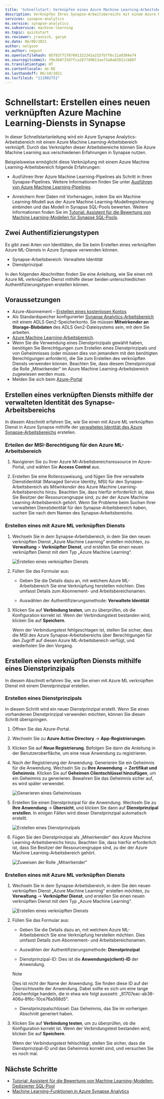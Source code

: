 ```yaml
---
title: 'Schnellstart: Verknüpfen eines Azure Machine Learning-Arbeitsbereichs'
description: Verknüpfen Ihres Synapse-Arbeitsbereichs mit einem Azure Machine Learning-Arbeitsbereich
services: synapse-analytics
ms.service: synapse-analytics
ms.subservice: machine-learning
ms.topic: quickstart
ms.reviewer: jrasnick, garye
ms.date: 06/09/2021
author: nelgson
ms.author: negust
ms.openlocfilehash: 05f83f71f67691322242a215fb7f6c11a0384e74
ms.sourcegitcommit: f9e368733d7fca2877d9013ae73a8a63911cb88f
ms.translationtype: HT
ms.contentlocale: de-DE
ms.lasthandoff: 06/10/2021
ms.locfileid: "111902751"
---
```

# <a name="quickstart-create-a-new-azure-machine-learning-linked-service-in-synapse"></a>Schnellstart: Erstellen eines neuen verknüpften Azure Machine Learning-Diensts in Synapse

In dieser Schnellstartanleitung wird ein Azure Synapse Analytics-Arbeitsbereich mit einem Azure Machine Learning-Arbeitsbereich verknüpft. Durch das Verknüpfen dieser Arbeitsbereiche können Sie Azure Machine Learning aus verschiedenen Erfahrungen in Synapse nutzen.

Beispielsweise ermöglicht diese Verknüpfung mit einem Azure Machine Learning-Arbeitsbereich folgende Erfahrungen:

- Ausführen Ihrer Azure Machine Learning-Pipelines als Schritt in Ihren Synapse-Pipelines. Weitere Informationen finden Sie unter [Ausführen von Azure Machine Learning-Pipelines](../../data-factory/transform-data-machine-learning-service.md).

- Anreichern Ihrer Daten mit Vorhersagen, indem Sie ein Machine Learning-Modell aus der Azure Machine Learning-Modellregistrierung einbinden und das Modell in Synapse SQL-Pools bewerten. Weitere Informationen finden Sie im [Tutorial: Assistent für die Bewertung von Machine Learning-Modellen für Synapse SQL-Pools](tutorial-sql-pool-model-scoring-wizard.md).

## <a name="two-types-of-authentication"></a>Zwei Authentifizierungstypen
Es gibt zwei Arten von Identitäten, die Sie beim Erstellen eines verknüpften Azure ML-Diensts in Azure Synapse verwenden können.
* Synapse-Arbeitsbereich: Verwaltete Identität
* Dienstprinzipal

In den folgenden Abschnitten finden Sie eine Anleitung, wie Sie einen mit Azure ML verknüpften Dienst mithilfe dieser beiden unterschiedlichen Authentifizierungstypen erstellen können.

## <a name="prerequisites"></a>Voraussetzungen

- Azure-Abonnement – [Erstellen eines kostenlosen Kontos](https://azure.microsoft.com/free/)
- Als Standardspeicher konfigurierter [Synapse Analytics-Arbeitsbereich](../get-started-create-workspace.md) mit einem ADLS Gen2-Speicherkonto. Sie müssen **Mitwirkender an Storage-Blobdaten** des ADLS Gen2-Dateisystems sein, mit dem Sie arbeiten.
- [Azure Machine Learning-Arbeitsbereich](../../machine-learning/how-to-manage-workspace.md).
- Wenn Sie die Verwendung eines Dienstprinzipals gewählt haben, benötigen Sie Berechtigungen zum Erstellen eines Dienstprinzipals und von Geheimnisses (oder müssen dies von jemandem mit den benötigten Berechtigungen anfordern), die Sie zum Erstellen des verknüpften Diensts verwenden können. Beachten Sie, dass diesem Dienstprinzipal die Rolle „Mitwirkender“ im Azure Machine Learning-Arbeitsbereich zugewiesen werden muss.
- Melden Sie sich beim [Azure-Portal](https://portal.azure.com/)

## <a name="create-a-linked-service-using-the-synapse-workspace-managed-identity"></a>Erstellen eines verknüpften Diensts mithilfe der verwalteten Identität des Synapse-Arbeitsbereichs

In diesem Abschnitt erfahren Sie, wie Sie einen mit Azure ML verknüpften Dienst in Azure Synapse mithilfe der [verwalteten Identität des Azure Synapse-Arbeitsbereichs](../security/synapse-workspace-managed-identity.md) erstellen.

### <a name="give-msi-permission-to-the-azure-ml-workspace"></a>Erteilen der MSI-Berechtigung für den Azure ML-Arbeitsbereich

1. Navigieren Sie zu Ihrer Azure Ml-Arbeitsbereichsressource im Azure-Portal, und wählen Sie **Access Control** aus.

1. Erstellen Sie eine Rollenzuweisung, und fügen Sie Ihre verwaltete Dienstidentität (Managed Service Identity, MSI) für den Synapse-Arbeitsbereich als *Mitwirkender* des Azure Machine Learning-Arbeitsbereichs hinzu. Beachten Sie, dass hierfür erforderlich ist, dass Sie Besitzer der Ressourcengruppe sind, zu der der Azure Machine Learning-Arbeitsbereich gehört. Wenn Sie Probleme beim Suchen Ihrer verwalteten Dienstidentität für den Synapse-Arbeitsbereich haben, suchen Sie nach dem Namen des Synapse-Arbeitsbereichs.

### <a name="create-an-azure-ml-linked-service"></a>Erstellen eines mit Azure ML verknüpften Diensts
1. Wechseln Sie in dem Synapse-Arbeitsbereich, in dem Sie den neuen verknüpften Dienst „Azure Machine Learning“ erstellen möchten, zu **Verwaltung** > **Verknüpfter Dienst**, und erstellen Sie einen neuen verknüpften Dienst mit dem Typ „Azure Machine Learning“.

   ![Erstellen eines verknüpften Diensts](media/quickstart-integrate-azure-machine-learning/quickstart-integrate-azure-machine-learning-create-linked-service-00a.png)

2. Füllen Sie das Formular aus:

    - Geben Sie die Details dazu an, mit welchem Azure ML-Arbeitsbereich Sie eine Verknüpfung herstellen möchten. Dies umfasst Details zum Abonnement- und Arbeitsbereichsnamen.
    
    - Auswählen der Authentifizierungsmethode: **Verwaltete Identität**
  
3. Klicken Sie auf **Verbindung testen**, um zu überprüfen, ob die Konfiguration korrekt ist. Wenn der Verbindungstest bestanden wird, klicken Sie auf **Speichern**.

   Wenn der Verbindungstest fehlgeschlagen ist, stellen Sie sicher, dass die MSI des Azure Synapse-Arbeitsbereichs über Berechtigungen für den Zugriff auf diesen Azure ML-Arbeitsbereich verfügt, und wiederholen Sie den Vorgang.

## <a name="create-a-linked-service-using-a-service-principal"></a>Erstellen eines verknüpften Diensts mithilfe eines Dienstprinzipals

In diesem Abschnitt erfahren Sie, wie Sie einen mit Azure ML verknüpften Dienst mit einem Dienstprinzipal erstellen.

### <a name="create-a-service-principal"></a>Erstellen eines Dienstprinzipals

In diesem Schritt wird ein neuer Dienstprinzipal erstellt. Wenn Sie einen vorhandenen Dienstprinzipal verwenden möchten, können Sie diesen Schritt überspringen.
1. Öffnen Sie das Azure-Portal. 

1. Wechseln Sie zu **Azure Active Directory** -> **App-Registrierungen**.

1. Klicken Sie auf **Neue Registrierung**. Befolgen Sie dann die Anleitung in der Benutzeroberfläche, um eine neue Anwendung zu registrieren.

1. Nach der Registrierung der Anwendung: Generieren Sie ein Geheimnis für die Anwendung. Wechseln Sie zu **Ihre Anwendung** -> **Zertifikat und Geheimnis**. Klicken Sie auf **Geheimen Clientschlüssel hinzufügen**, um ein Geheimnis zu generieren. Bewahren Sie das Geheimnis sicher auf, es wird später verwendet.

   ![Generieren eines Geheimnisses](media/quickstart-integrate-azure-machine-learning/quickstart-integrate-azure-machine-learning-createsp-00a.png)

1. Erstellen Sie einen Dienstprinzipal für die Anwendung. Wechseln Sie zu **Ihre Anwendung** -> **Übersicht**, und klicken Sie dann auf **Dienstprinzipal erstellen**. In einigen Fällen wird dieser Dienstprinzipal automatisch erstellt.

   ![Erstellen eines Dienstprinzipals](media/quickstart-integrate-azure-machine-learning/quickstart-integrate-azure-machine-learning-createsp-00b.png)

1. Fügen Sie den Dienstprinzipal als „Mitwirkender“ des Azure Machine Learning-Arbeitsbereichs hinzu. Beachten Sie, dass hierfür erforderlich ist, dass Sie Besitzer der Ressourcengruppe sind, zu der der Azure Machine Learning-Arbeitsbereich gehört.

   ![Zuweisen der Rolle „Mitwirkender“](media/quickstart-integrate-azure-machine-learning/quickstart-integrate-azure-machine-learning-createsp-00c.png)

### <a name="create-an-azure-ml-linked-service"></a>Erstellen eines mit Azure ML verknüpften Diensts

1. Wechseln Sie in dem Synapse-Arbeitsbereich, in dem Sie den neuen verknüpften Dienst „Azure Machine Learning“ erstellen möchten, zu **Verwaltung** -> **Verknüpfter Dienst**, und erstellen Sie einen neuen verknüpften Dienst mit dem Typ „Azure Machine Learning“.

   ![Erstellen eines verknüpften Diensts](media/quickstart-integrate-azure-machine-learning/quickstart-integrate-azure-machine-learning-create-linked-service-00a.png)

2. Füllen Sie das Formular aus:

    - Geben Sie die Details dazu an, mit welchem Azure ML-Arbeitsbereich Sie eine Verknüpfung herstellen möchten. Dies umfasst Details zum Abonnement- und Arbeitsbereichsnamen.

    - Auswählen der Authentifizierungsmethode: **Dienstprinzipal**

    - Dienstprinzipal-ID: Dies ist die **Anwendungs(client)-ID** der Anwendung.
  
     > [!NOTE]
     > Dies ist nicht der Name der Anwendung. Sie finden diese ID auf der Übersichtsseite der Anwendung. Dabei sollte es sich um eine lange Zeichenfolge handeln, die in etwa wie folgt aussieht: „81707eac-ab38-406u-8f6c-10ce76a568d5“.

    - Dienstprinzipalschlüssel: Das Geheimnis, das Sie im vorherigen Abschnitt generiert haben.

3. Klicken Sie auf **Verbindung testen**, um zu überprüfen, ob die Konfiguration korrekt ist. Wenn der Verbindungstest bestanden wird, klicken Sie auf **Speichern**.

   Wenn der Verbindungstest fehlschlägt, stellen Sie sicher, dass die Dienstprinzipal-ID und das Geheimnis korrekt sind, und versuchen Sie es noch mal.

## <a name="next-steps"></a>Nächste Schritte

- [Tutorial: Assistent für die Bewertung von Machine Learning-Modellen: Dedizierter SQL-Pool](tutorial-sql-pool-model-scoring-wizard.md)
- [Machine Learning-Funktionen in Azure Synapse Analytics](what-is-machine-learning.md)
